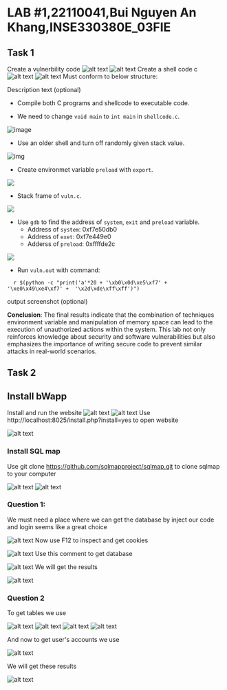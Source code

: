 # LAB #1,22110041,Bui Nguyen An Khang,INSE330380E_03FIE
## Task 1
Create a vulnerbility code
![alt text](image5.png)
![alt text](image-4.png)
Create a shell code c
![alt text](image-3.png)
![alt text](image-2.png)
Must conform to below structure:

Description text (optional)

- Compile both C programs and shellcode to executable code. 

- We need to change `void main` to `int main` in `shellcode.c`.

![image](./img0.png)

- Use an older shell and turn off randomly given stack value. 

![img](./img1.png)

- Create environmet variable `preload` with `export`.

![](./img2.png)

- Stack frame of `vuln.c`.

![](./stackframe.png)

- Use `gdb` to find the address of `system`, `exit` and `preload` variable.
  - Address of `system`: 0xf7e50db0
  - Address of `exet`: 0xf7e449e0
  - Adderss of `preload`: 0xffffde2c

![](./img3.png)

- Run `vuln.out` with command:

``` 
  r $(python -c "print('a'*20 + '\xb0\x0d\xe5\xf7' + '\xe0\x49\xe4\xf7' +  '\x2d\xde\xff\xff')")
```

output screenshot (optional)

**Conclusion**: The final results indicate that the combination of techniques environment variable and manipulation of memory space can lead to the execution of unauthorized actions within the system. This lab not only reinforces knowledge about security and software vulnerabilities but also emphasizes the importance of writing secure code to prevent similar attacks in real-world scenarios.

## Task 2
## Install bWapp
Install and run the website
![alt text](image-5.png)
![alt text](image-6.png)
Use http://localhost:8025/install.php?install=yes to open website

![alt text](image-7.png)
### Install SQL map

Use git clone https://github.com/sqlmapproject/sqlmap.git to clone sqlmap to your computer

![alt text](image-8.png)
![alt text](image-9.png)

### Question 1:
We must need a place where we can get the database by inject our code and login seems like a great choice

![alt text](image-10.png)
Now use F12 to inspect and get cookies

![alt text](image-12.png)
Use this comment to get database

![alt text](image.png)
We will get the results

![alt text](image-1.png)
### Question 2
To get tables we use 

![alt text](image-11.png)
![alt text](image-13.png)
![alt text](image-14.png)
![alt text](image-15.png)

And now to get user's accounts we use

![alt text](image-16.png)

We will get these results

![alt text](image-17.png)